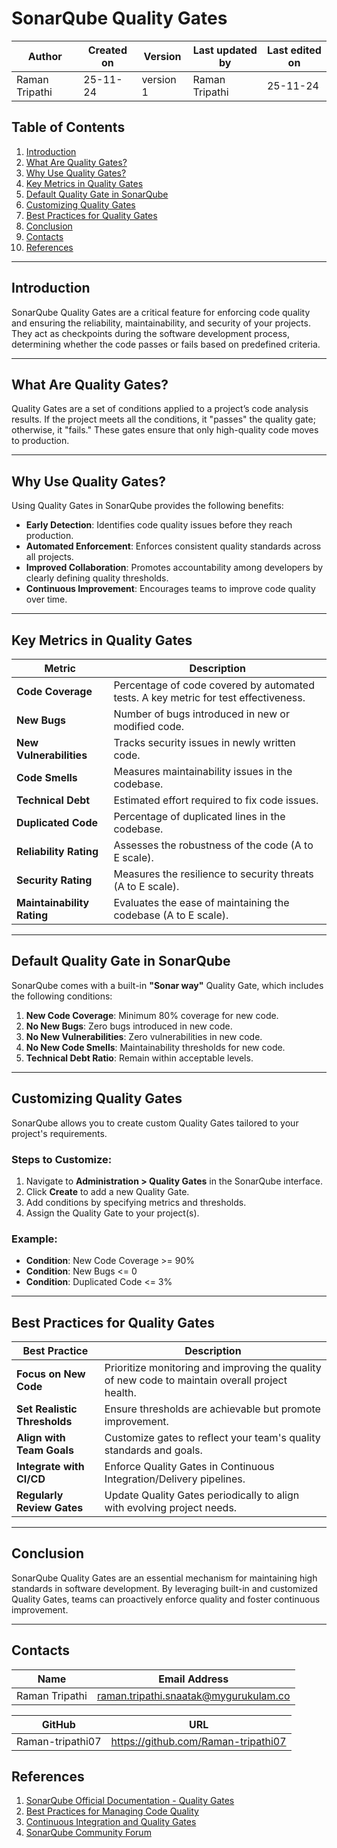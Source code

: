 # SonarQube Quality Gates

  | Author        | Created on | Version | Last updated by | Last edited on |
  |-------------|---------|-------------|-------------|---------|
  | Raman Tripathi | 25-11-24 | version 1 | Raman Tripathi | 25-11-24 |

## Table of Contents

1. [Introduction](#introduction)  
2. [What Are Quality Gates?](#what-are-quality-gates)  
3. [Why Use Quality Gates?](#why-use-quality-gates)  
4. [Key Metrics in Quality Gates](#key-metrics-in-quality-gates)  
5. [Default Quality Gate in SonarQube](#default-quality-gate-in-sonarqube)  
6. [Customizing Quality Gates](#customizing-quality-gates)  
7. [Best Practices for Quality Gates](#best-practices-for-quality-gates)  
8. [Conclusion](#conclusion)
9. [Contacts](#contacts)
10. [References](#references)  

---

## Introduction

SonarQube Quality Gates are a critical feature for enforcing code quality and ensuring the reliability, maintainability, and security of your projects. They act as checkpoints during the software development process, determining whether the code passes or fails based on predefined criteria.

---

## What Are Quality Gates?

Quality Gates are a set of conditions applied to a project’s code analysis results. If the project meets all the conditions, it "passes" the quality gate; otherwise, it "fails." These gates ensure that only high-quality code moves to production.

---

## Why Use Quality Gates?

Using Quality Gates in SonarQube provides the following benefits:

- **Early Detection**: Identifies code quality issues before they reach production.  
- **Automated Enforcement**: Enforces consistent quality standards across all projects.  
- **Improved Collaboration**: Promotes accountability among developers by clearly defining quality thresholds.  
- **Continuous Improvement**: Encourages teams to improve code quality over time.  

---

## Key Metrics in Quality Gates

| **Metric**               | **Description**                                                                 |
|---------------------------|---------------------------------------------------------------------------------|
| **Code Coverage**         | Percentage of code covered by automated tests. A key metric for test effectiveness. |
| **New Bugs**              | Number of bugs introduced in new or modified code.                              |
| **New Vulnerabilities**   | Tracks security issues in newly written code.                                   |
| **Code Smells**           | Measures maintainability issues in the codebase.                               |
| **Technical Debt**        | Estimated effort required to fix code issues.                                   |
| **Duplicated Code**       | Percentage of duplicated lines in the codebase.                                 |
| **Reliability Rating**    | Assesses the robustness of the code (A to E scale).                             |
| **Security Rating**       | Measures the resilience to security threats (A to E scale).                     |
| **Maintainability Rating**| Evaluates the ease of maintaining the codebase (A to E scale).                  |

---

## Default Quality Gate in SonarQube

SonarQube comes with a built-in **"Sonar way"** Quality Gate, which includes the following conditions:

1. **New Code Coverage**: Minimum 80% coverage for new code.  
2. **No New Bugs**: Zero bugs introduced in new code.  
3. **No New Vulnerabilities**: Zero vulnerabilities in new code.  
4. **No New Code Smells**: Maintainability thresholds for new code.  
5. **Technical Debt Ratio**: Remain within acceptable levels.

---

## Customizing Quality Gates

SonarQube allows you to create custom Quality Gates tailored to your project's requirements.

### Steps to Customize:
1. Navigate to **Administration > Quality Gates** in the SonarQube interface.  
2. Click **Create** to add a new Quality Gate.  
3. Add conditions by specifying metrics and thresholds.  
4. Assign the Quality Gate to your project(s).  

### Example:
- **Condition**: New Code Coverage >= 90%  
- **Condition**: New Bugs <= 0  
- **Condition**: Duplicated Code <= 3%

---

## Best Practices for Quality Gates

| **Best Practice**                     | **Description**                                                                 |
|---------------------------------------|---------------------------------------------------------------------------------|
| **Focus on New Code**                 | Prioritize monitoring and improving the quality of new code to maintain overall project health. |
| **Set Realistic Thresholds**          | Ensure thresholds are achievable but promote improvement.                      |
| **Align with Team Goals**             | Customize gates to reflect your team's quality standards and goals.            |
| **Integrate with CI/CD**              | Enforce Quality Gates in Continuous Integration/Delivery pipelines.            |
| **Regularly Review Gates**            | Update Quality Gates periodically to align with evolving project needs.        |

---

## Conclusion

SonarQube Quality Gates are an essential mechanism for maintaining high standards in software development. By leveraging built-in and customized Quality Gates, teams can proactively enforce quality and foster continuous improvement.

---

## Contacts

| Name| Email Address      |
|-----|--------------------------|
| Raman Tripathi | raman.tripathi.snaatak@mygurukulam.co |

| GitHub | URL |
|----------|---------|
|  Raman-tripathi07  |  https://github.com/Raman-tripathi07 |

## References

1. [SonarQube Official Documentation - Quality Gates](https://docs.sonarqube.org/latest/user-guide/quality-gates/)  
2. [Best Practices for Managing Code Quality](https://www.sonarsource.com/)  
3. [Continuous Integration and Quality Gates](https://martinfowler.com/)  
4. [SonarQube Community Forum](https://community.sonarsource.com/)  

